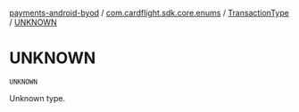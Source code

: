 [payments-android-byod](../../index.md) / [com.cardflight.sdk.core.enums](../index.md) / [TransactionType](index.md) / [UNKNOWN](./-u-n-k-n-o-w-n.md)

# UNKNOWN

`UNKNOWN`

Unknown type.

